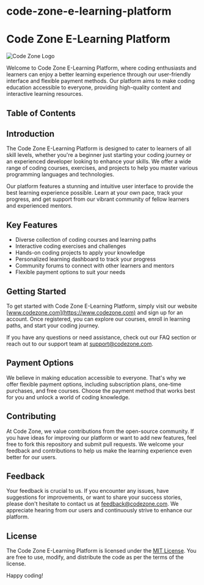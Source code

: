 # code-zone-e-learning-platform
# Code Zone E-Learning Platform

![Code Zone Logo](https://www.codezonepetaluma.com/uploads/7/6/3/8/7638175/editor/code-zone.png?1592455701)

Welcome to Code Zone E-Learning Platform, where coding enthusiasts and learners can enjoy a better learning experience through our user-friendly interface and flexible payment methods. Our platform aims to make coding education accessible to everyone, providing high-quality content and interactive learning resources.

## Table of Contents

## Introduction
The Code Zone E-Learning Platform is designed to cater to learners of all skill levels, whether you're a beginner just starting your coding journey or an experienced developer looking to enhance your skills. We offer a wide range of coding courses, exercises, and projects to help you master various programming languages and technologies.

Our platform features a stunning and intuitive user interface to provide the best learning experience possible. Learn at your own pace, track your progress, and get support from our vibrant community of fellow learners and experienced mentors.

## Key Features
- Diverse collection of coding courses and learning paths
- Interactive coding exercises and challenges
- Hands-on coding projects to apply your knowledge
- Personalized learning dashboard to track your progress
- Community forums to connect with other learners and mentors
- Flexible payment options to suit your needs

## Getting Started
To get started with Code Zone E-Learning Platform, simply visit our website [www.codezone.com](https://www.codezone.com) and sign up for an account. Once registered, you can explore our courses, enroll in learning paths, and start your coding journey.

If you have any questions or need assistance, check out our FAQ section or reach out to our support team at support@codezone.com.

## Payment Options
We believe in making education accessible to everyone. That's why we offer flexible payment options, including subscription plans, one-time purchases, and free courses. Choose the payment method that works best for you and unlock a world of coding knowledge.

## Contributing
At Code Zone, we value contributions from the open-source community. If you have ideas for improving our platform or want to add new features, feel free to fork this repository and submit pull requests. We welcome your feedback and contributions to help us make the learning experience even better for our users.

## Feedback
Your feedback is crucial to us. If you encounter any issues, have suggestions for improvements, or want to share your success stories, please don't hesitate to contact us at feedback@codezone.com. We appreciate hearing from our users and continuously strive to enhance our platform.

## License
The Code Zone E-Learning Platform is licensed under the [MIT License](LICENSE.md). You are free to use, modify, and distribute the code as per the terms of the license.

Happy coding!

